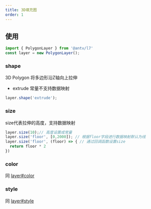 ```yaml
---
title: 3D填充图
order: 1
---
```

## 使用
```javascript
import { PolygonLayer } from '@antv/l7'
const layer = new PolygonLayer();
```
### shape
3D Polygon 将多边形沿Z轴向上拉伸
- extrude 常量不支持数据映射

```javascript
layer.shape('extrude');
```

### size
size代表拉伸的高度，支持数据映射

```javascript
layer.size(10);// 高度设置成常量
layer.size('floor', [0,2000]); // 根据floor字段进行数据映射默认为线
layer.size('floor', (floor) => { // 通过回调函数设置size
  return floor * 2
})
```
### color
同 [layer#color](../layer/#color)

### style
同 [layer#style](../layer/#style)

